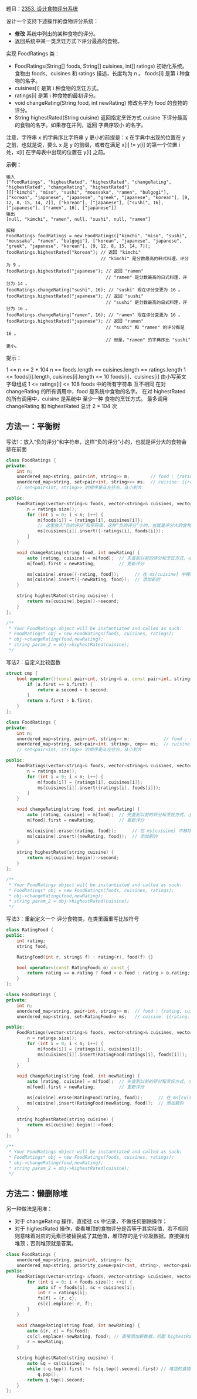题目：[2353. 设计食物评分系统](https://leetcode.cn/problems/design-a-food-rating-system/)

设计一个支持下述操作的食物评分系统：

- **修改** 系统中列出的某种食物的评分。
- 返回系统中某一类烹饪方式下评分最高的食物。

实现 FoodRatings 类：

- FoodRatings(String[] foods, String[] cuisines, int[] ratings) 初始化系统。食物由 foods、cuisines 和 ratings 描述，长度均为 n 。
  foods[i] 是第 i 种食物的名字。
- cuisines[i] 是第 i 种食物的烹饪方式。
- ratings[i] 是第 i 种食物的最初评分。
- void changeRating(String food, int newRating) 修改名字为 food 的食物的评分。
- String highestRated(String cuisine) 返回指定烹饪方式 cuisine 下评分最高的食物的名字。如果存在并列，返回 字典序较小 的名字。

注意，字符串 x 的字典序比字符串 y 更小的前提是：x 在字典中出现的位置在 y 之前，也就是说，要么 x 是 y 的前缀，或者在满足 x[i] != y[i] 的第一个位置 i 处，x[i] 在字母表中出现的位置在 y[i] 之前。

**示例：**

```
输入
["FoodRatings", "highestRated", "highestRated", "changeRating", "highestRated", "changeRating", "highestRated"]
[[["kimchi", "miso", "sushi", "moussaka", "ramen", "bulgogi"], ["korean", "japanese", "japanese", "greek", "japanese", "korean"], [9, 12, 8, 15, 14, 7]], ["korean"], ["japanese"], ["sushi", 16], ["japanese"], ["ramen", 16], ["japanese"]]
输出
[null, "kimchi", "ramen", null, "sushi", null, "ramen"]

解释
FoodRatings foodRatings = new FoodRatings(["kimchi", "miso", "sushi", "moussaka", "ramen", "bulgogi"], ["korean", "japanese", "japanese", "greek", "japanese", "korean"], [9, 12, 8, 15, 14, 7]);
foodRatings.highestRated("korean"); // 返回 "kimchi"
                                    // "kimchi" 是分数最高的韩式料理，评分为 9 。
foodRatings.highestRated("japanese"); // 返回 "ramen"
                                      // "ramen" 是分数最高的日式料理，评分为 14 。
foodRatings.changeRating("sushi", 16); // "sushi" 现在评分变更为 16 。
foodRatings.highestRated("japanese"); // 返回 "sushi"
                                      // "sushi" 是分数最高的日式料理，评分为 16 。
foodRatings.changeRating("ramen", 16); // "ramen" 现在评分变更为 16 。
foodRatings.highestRated("japanese"); // 返回 "ramen"
                                      // "sushi" 和 "ramen" 的评分都是 16 。
                                      // 但是，"ramen" 的字典序比 "sushi" 更小。
```

提示：

1 <= n <= 2 * 104
n == foods.length == cuisines.length == ratings.length
1 <= foods[i].length, cuisines[i].length <= 10
foods[i]、cuisines[i] 由小写英文字母组成
1 <= ratings[i] <= 108
foods 中的所有字符串 互不相同
在对 changeRating 的所有调用中，food 是系统中食物的名字。
在对 highestRated 的所有调用中，cuisine 是系统中 至少一种 食物的烹饪方式。
最多调用 changeRating 和 highestRated 总计 2 * 104 次

## 方法一：平衡树

写法1：放入“负的评分”和字符串，这样“负的评分”小的，也就是评分大的食物会排在前面

```cpp
class FoodRatings {
private:
    int n;
    unordered_map<string, pair<int, string>> m;        // food : {rating, cuisine}
    unordered_map<string, set<pair<int, string>>> ms;  // cuisine: {{rating, food}...}
    // set<pair<int, string>> 的排序是从左往右，从小到大

public:
    FoodRatings(vector<string>& foods, vector<string>& cuisines, vector<int>& ratings) {
        n = ratings.size();
        for (int i = 0; i < n; i++) {
            m[foods[i]] = {ratings[i], cuisines[i]};
            // 这里放入“负的评分”和字符串，这样“负的评分”小的，也就是评分大的食物会排在前面
            ms[cuisines[i]].insert({-ratings[i], foods[i]});
        }
    }

    void changeRating(string food, int newRating) {
        auto [rating, cuisine] = m[food];  // 先查到以前的评分和烹饪方式，小心这里不要加引用
        m[food].first = newRating;         // 更新评分

        ms[cuisine].erase({-rating, food});      // 在 ms[cuisine] 中移除,
        ms[cuisine].insert({-newRating, food});  // 添加新的
    }

    string highestRated(string cuisine) {
        return ms[cuisine].begin()->second;
    }
};

/**
 * Your FoodRatings object will be instantiated and called as such:
 * FoodRatings* obj = new FoodRatings(foods, cuisines, ratings);
 * obj->changeRating(food,newRating);
 * string param_2 = obj->highestRated(cuisine);
 */
```

写法2：自定义比较函数

```cpp
struct cmp {
    bool operator()(const pair<int, string>& a, const pair<int, string>& b) const {
        if (a.first == b.first) {
            return a.second < b.second;
        }
        return a.first > b.first;
    }
};

class FoodRatings {
private:
    int n;
    unordered_map<string, pair<int, string>> m;             // food : {rating, cuisine}
    unordered_map<string, set<pair<int, string>, cmp>> ms;  // cuisine: {{rating, food}...}
    // set<pair<int, string>> 的排序是从左往右，从小到大

public:
    FoodRatings(vector<string>& foods, vector<string>& cuisines, vector<int>& ratings) {
        n = ratings.size();
        for (int i = 0; i < n; i++) {
            m[foods[i]] = {ratings[i], cuisines[i]};
            ms[cuisines[i]].insert({ratings[i], foods[i]});
        }
    }

    void changeRating(string food, int newRating) {
        auto [rating, cuisine] = m[food];  // 先查到以前的评分和烹饪方式，小心这里不要加引用
        m[food].first = newRating;         // 更新评分

        ms[cuisine].erase({rating, food});      // 在 ms[cuisine] 中移除
        ms[cuisine].insert({newRating, food});  // 添加新的
    }

    string highestRated(string cuisine) {
        return ms[cuisine].begin()->second;
    }
};

/**
 * Your FoodRatings object will be instantiated and called as such:
 * FoodRatings* obj = new FoodRatings(foods, cuisines, ratings);
 * obj->changeRating(food,newRating);
 * string param_2 = obj->highestRated(cuisine);
 */
```

写法3：重新定义一个 评分食物类，在类里面重写比较符号

```cpp
class RatingFood {
public:
    int rating;
    string food;

    RatingFood(int r, string& f) : rating(r), food(f) {}

    bool operator<(const RatingFood& o) const {
        return rating == o.rating ? food < o.food : rating > o.rating;
    }
};

class FoodRatings {
private:
    int n;
    unordered_map<string, pair<int, string>> m;  // food : {rating, cuisine}
    unordered_map<string, set<RatingFood>> ms;   // cuisine: {{rating, food}...}

public:
    FoodRatings(vector<string>& foods, vector<string>& cuisines, vector<int>& ratings) {
        n = ratings.size();
        for (int i = 0; i < n; i++) {
            m[foods[i]] = {ratings[i], cuisines[i]};
            ms[cuisines[i]].insert(RatingFood(ratings[i], foods[i]));
        }
    }

    void changeRating(string food, int newRating) {
        auto [rating, cuisine] = m[food];  // 先查到以前的评分和烹饪方式，小心这里不要加引用
        m[food].first = newRating;         // 更新评分

        ms[cuisine].erase(RatingFood(rating, food));      // 在 ms[cuisine] 中移除,
        ms[cuisine].insert(RatingFood(newRating, food));  // 添加新的
    }

    string highestRated(string cuisine) {
        return ms[cuisine].begin()->food;
    }
};

/**
 * Your FoodRatings object will be instantiated and called as such:
 * FoodRatings* obj = new FoodRatings(foods, cuisines, ratings);
 * obj->changeRating(food,newRating);
 * string param_2 = obj->highestRated(cuisine);
 */
```

## 方法二：懒删除堆

另一种做法是用堆：

- 对于 changeRating 操作，直接往 cs 中记录，不做任何删除操作；
- 对于 highestRated 操作，查看堆顶的食物评分是否等于其实际值，若不相同则意味着对应的元素已被替换成了其他值，堆顶存的是个垃圾数据，直接弹出堆顶；否则堆顶就是答案。

```cpp
class FoodRatings {
    unordered_map<string, pair<int, string>> fs;
    unordered_map<string, priority_queue<pair<int, string>, vector<pair<int, string>>, greater<>>> cs;
public:
    FoodRatings(vector<string> &foods, vector<string> &cuisines, vector<int> &ratings) {
        for (int i = 0; i < foods.size(); ++i) {
            auto &f = foods[i], &c = cuisines[i];
            int r = ratings[i];
            fs[f] = {r, c};
            cs[c].emplace(-r, f);
        }
    }

    void changeRating(string food, int newRating) {
        auto &[r, c] = fs[food];
        cs[c].emplace(-newRating, food); // 直接添加新数据，后面 highestRated 再删除旧的
        r = newRating;
    }

    string highestRated(string cuisine) {
        auto &q = cs[cuisine];
        while (-q.top().first != fs[q.top().second].first) // 堆顶的食物评分不等于其实际值
            q.pop();
        return q.top().second;
    }
};
```

